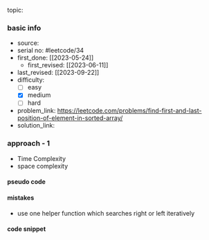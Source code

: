 topic:

### basic info
- source: 
- serial no: #leetcode/34 
- first_done: [[2023-05-24]]
	- first_revised: [[2023-06-11]]
- last_revised: [[2023-09-22]]
- difficulty:
	- [ ] easy
	- [x] medium
	- [ ] hard
- problem_link: https://leetcode.com/problems/find-first-and-last-position-of-element-in-sorted-array/
- solution_link:

### approach - 1
- Time Complexity
- space complexity

#### pseudo code

#### mistakes
- use one helper function which searches right or left iteratively
#### code snippet
```python

```